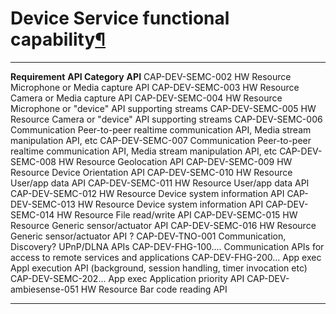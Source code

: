 Device Service functional capability[¶](#Device-Service-functional-capability)
==============================================================================

  ------------------------ --------------------------- -----------------------------------------------------------------------------
  **Requirement**          **API Category**            **API**
  CAP-DEV-SEMC-002         HW Resource                 Microphone or Media capture API
  CAP-DEV-SEMC-003         HW Resource                 Camera or Media capture API
  CAP-DEV-SEMC-004         HW Resource                 Microphone or "device" API supporting streams
  CAP-DEV-SEMC-005         HW Resource                 Camera or "device" API supporting streams
  CAP-DEV-SEMC-006         Communication               Peer-to-peer realtime communication API, Media stream manipulation API, etc
  CAP-DEV-SEMC-007         Communication               Peer-to-peer realtime communication API, Media stream manipulation API, etc
  CAP-DEV-SEMC-008         HW Resource                 Geolocation API
  CAP-DEV-SEMC-009         HW Resource                 Device Orientation API
  CAP-DEV-SEMC-010         HW Resource                 User/app data API
  CAP-DEV-SEMC-011         HW Resource                 User/app data API
  CAP-DEV-SEMC-012         HW Resource                 Device system information API
  CAP-DEV-SEMC-013         HW Resource                 Device system information API
  CAP-DEV-SEMC-014         HW Resource                 File read/write API
  CAP-DEV-SEMC-015         HW Resource                 Generic sensor/actuator API
  CAP-DEV-SEMC-016         HW Resource                 Generic sensor/actuator API ?
  CAP-DEV-TNO-001          Communication, Discovery?   UPnP/DLNA APIs
  CAP-DEV-FHG-100....      Communication               APIs for access to remote services and applications
  CAP-DEV-FHG-200...       App exec                    Appl execution API (background, session handling, timer invocation etc)
  CAP-DEV-SEMC-202...      App exec                    Application priority API
  CAP-DEV-ambiesense-051   HW Resource                 Bar code reading API
  ------------------------ --------------------------- -----------------------------------------------------------------------------


